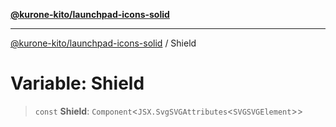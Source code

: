 [**@kurone-kito/launchpad-icons-solid**](../README.md)

***

[@kurone-kito/launchpad-icons-solid](../globals.md) / Shield

# Variable: Shield

> `const` **Shield**: `Component`\<`JSX.SvgSVGAttributes`\<`SVGSVGElement`\>\>
